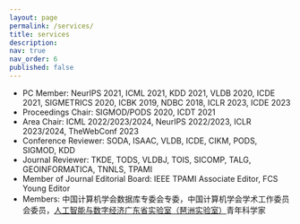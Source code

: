 ```yaml
---
layout: page
permalink: /services/
title: services
description: 
nav: true
nav_order: 6
published: false
---
```


*   PC Member: NeurIPS 2021, ICML 2021, KDD 2021, VLDB 2020, ICDE 2021, SIGMETRICS 2020, ICBK 2019, NDBC 2018, ICLR 2023, ICDE 2023
*   Proceedings Chair: SIGMOD/PODS 2020, ICDT 2021
*   Area Chair: ICML 2022/2023/2024, NeurIPS 2022/2023, ICLR 2023/2024, TheWebConf 2023
*   Conference Reviewer: SODA, ISAAC, VLDB, ICDE, CIKM, PODS, SIGMOD, KDD
*   Journal Reviewer: TKDE, TODS, VLDBJ, TOIS, SICOMP, TALG, GEOINFORMATICA, TNNLS, TPAMI
*   Member of Journal Editorial Board: IEEE TPAMI Associate Editor, FCS Young Editor
*   Members: 中国计算机学会数据库专委会专委，中国计算机学会学术工作委员会委员，[人工智能与数字经济广东省实验室（琶洲实验室）](https://en.pazhoulab.com)青年科学家